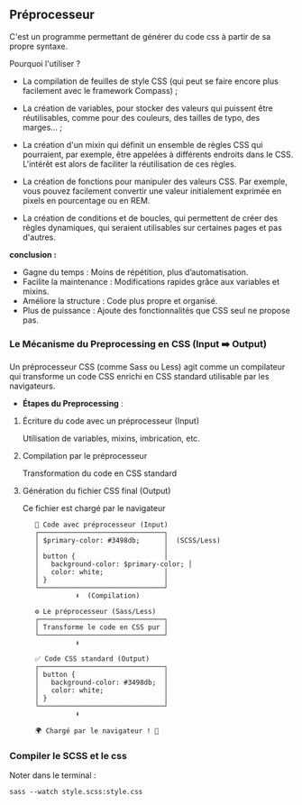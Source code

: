## Préprocesseur 

 C'est un programme permettant de générer du code css à partir de sa propre syntaxe.

Pourquoi l'utiliser ?

  - La compilation de feuilles de style CSS (qui peut se faire encore plus facilement avec le framework Compass) ;

  - La création de variables, pour stocker des valeurs qui puissent être réutilisables, comme pour des couleurs, des tailles de typo, des marges... ;

  - La création d'un mixin qui définit un ensemble de règles CSS qui pourraient, par exemple, être appelées à différents endroits dans le CSS. L'intérêt est alors de faciliter la réutilisation de ces règles.

  - La création de fonctions pour manipuler des valeurs CSS. Par exemple, vous pouvez facilement convertir une valeur initialement exprimée en pixels en pourcentage ou en REM.

  - La création de conditions et de boucles, qui permettent de créer des règles dynamiques, qui seraient utilisables sur certaines pages et pas d'autres.

__conclusion :__

- Gagne du temps : Moins de répétition, plus d’automatisation.
-  Facilite la maintenance : Modifications rapides grâce aux variables et mixins.
- Améliore la structure : Code plus propre et organisé.
- Plus de puissance : Ajoute des fonctionnalités que CSS seul ne propose pas.

### Le Mécanisme du Preprocessing en CSS (Input ➡️ Output)

Un préprocesseur CSS (comme Sass ou Less) agit comme un compilateur qui transforme un code CSS enrichi en CSS standard utilisable par les navigateurs.

- __Étapes du Preprocessing__ :

1. Écriture du code avec un préprocesseur (Input)

    Utilisation de variables, mixins, imbrication, etc.

2. Compilation par le préprocesseur

    Transformation du code en CSS standard

3. Génération du fichier CSS final (Output)

    Ce fichier est chargé par le navigateur

          🎨 Code avec préprocesseur (Input)
          ┌───────────────────────────────┐
          │ $primary-color: #3498db;      │  (SCSS/Less)
          │                               │
          │ button {                      │
          │   background-color: $primary-color; │
          │   color: white;               │
          │ }                             │
          └───────────────────────────────┘
                    ⬇  (Compilation)

          ⚙️ Le préprocesseur (Sass/Less)
          ┌───────────────────────────────┐
          │ Transforme le code en CSS pur │
          └───────────────────────────────┘
                    ⬇  

          ✅ Code CSS standard (Output)
          ┌───────────────────────────────┐
          │ button {                      │
          │   background-color: #3498db;  │
          │   color: white;               │
          │ }                             │
          └───────────────────────────────┘
                    ⬇  

          🌍 Chargé par le navigateur ! 🚀

### Compiler le SCSS et le css

Noter dans le terminal :
``` 
sass --watch style.scss:style.css
```